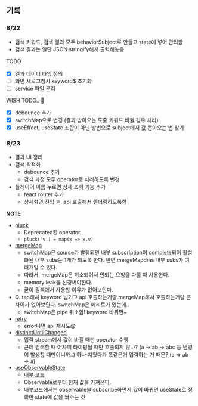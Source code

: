 ## 기록

### 8/22
- 검색 키워드, 검색 결과 모두 behaviorSubject로 만들고 state에 넣어 관리함
- 검색 결과는 일단 JSON stringify해서 출력해놓음

TODO
- [x] 결과 데이터 타입 정의
- [ ] 화면 새로고침시 keyword$ 초기화
- [ ] service 파일 분리

WISH TODO.. 🥲
- [x] debounce 추가
- [x] switchMap으로 변경 (결과 받아오는 도중 키워드 바뀔 경우 처리)
- [x] useEffect, useState 조합이 아닌 방법으로 subject에서 값 뽑아오는 법 찾기

### 8/23
- 결과 UI 정리
- 검색 최적화
    - debounce 추가
    - 검색 과정 모두 operator로 처리하도록 변경
- 플레이어 이름 누르면 상세 조회 기능 추가
    - react router 추가
    - 상세화면 진입 후, api 호출해서 렌더링하도록함

**NOTE**
- [pluck](https://rxjs.dev/api/operators/pluck)
    - Deprecated된 operator..
    - `pluck('v') = map(x => x.v)`
- [mergeMap](https://www.learnrxjs.io/learn-rxjs/operators/transformation/mergemap)
    - switchMap은 source가 발행되면 내부 subscription이 complete되어 활성화된 내부 subs는 1개가 되도록 한다. 반면 mergeMapdms 내부 subs가 여러개일 수 있다.
    - 따라서, mergeMap은 취소되어서 안되는 요청을 다룰 때 사용한다. 
    - memory leak을 신경써야한다.
    - 굳이 검색에서 사용할 이유가 없어보인다.
- Q. tap해서 keyword 넘기고 api 호출하는거랑 mergeMap해서 호출하는거랑 큰 차이가 없어보인다. switchMap은 메리트가 있는데..
    - switchMap은 pipe 취소함! keyword 바뀌면~
- [retry](https://www.learnrxjs.io/learn-rxjs/operators/error_handling/retry)
    - error나면 api 재시도@
- [distinctUntilChanged](https://www.learnrxjs.io/learn-rxjs/operators/filtering/distinctuntilchanged)
    - 입력 stream에서 값이 바뀔 때만 operator 수행
    - 근데 검색할 때 어차피 타이핑될 때만 호출되지 않나? (a -> ab -> abc 등 변경이 발생할 때만이니까..) 하나 지웠다가 똑같은거 입력하는 거 때문? (a => ab => a)
- [useObservableState](https://observable-hooks.js.org/api/#useobservablestate)
    - [내부 코드](https://github.com/crimx/observable-hooks/blob/master/packages/observable-hooks/src/use-observable-state.ts)
    - Observable로부터 현재 값을 가져온다.
    - 내부코드에서는 observable을 subscribe하면서 값이 바뀌면 useState로 정의한 state에 값을 쏴주는 것